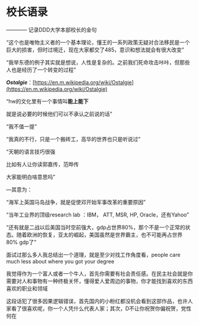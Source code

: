 # 校长语录

———— 记录DDD大学本部校长的金句

“这个也是唯物主义者的一个基本理论，懂王的一系列政策无疑对合法移民是一个巨大的损害，但时过境迁，现在大家都交了485，意识和想法就会有很大改变”

“我举东德的例子其实就是想说，人性是复杂的。之前我们死命攻击咔咔，但那些人也是经历了一个转变的过程”

***Ostalgie***：[https://en.m.wikipedia.org/wiki/Ostalgie](https://en.m.wikipedia.org/wiki/Ostalgie)

“hw的文化里有一个事情叫**能上能下**

就是说必要的时候他们可以不承认之前说的话”

“我不值一提”

“我真的不行，只是一个搬砖工，高华的世界也只是听说过” 

“天朝的语言技巧很强

比如有人让你读郭嘉传，范晔传

大家能明白啥意思吗”

—其意为：

“海军上英国马岛战争，就是促使邓开始军事改革的重要原因”

“当年工业界的顶级research lab ：IBM， ATT, MSR, HP, Oracle，还有Yahoo”

“还有就是二战以后美国当时空前强大，gdp占世界80%，那个不是一个正常的状态。随着欧洲的恢复，亚太的崛起，美国虽然是世界霸主，也不可能再占世界80% gdp了” 

面试过那么多人我总结出一个道理，就是至少对找工作角度看，people care much less about where you got your degree

我觉得作为一个富人或者一个牛人，首先你需要有社会责任感。在民主社会就是你需要对人和事物有一种终极关怀，懂得爱人爱周边的事物，你才能找到喜欢的东西喜欢的职业和领域

这段话犯了很多因果逻辑错误，首先国内的小粉红都没机会看到这部作品，也许人家看了很喜欢呢，你一个人凭什么代表人家；其次，D不让你祝贺你偏祝贺，党性何在
